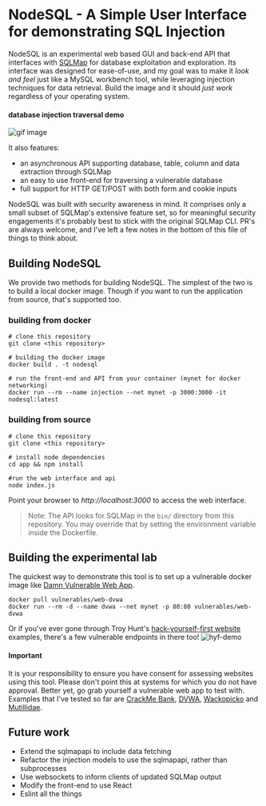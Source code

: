 # NodeSQL - A Simple User Interface for demonstrating SQL Injection
NodeSQL is an experimental web based GUI and back-end API that interfaces with [SQLMap](https://github.com/sqlmapproject/sqlmap) for database exploitation and exploration. Its interface was designed for ease-of-use, and my goal was to make it _look and feel_ just like a MySQL workbench tool, while leveraging injection techniques for data retrieval. Build the image and it should _just work_ regardless of your operating system.

#### database injection traversal demo
![gif image](./images/dvwa_gif.gif)

It also features:

- an asynchronous API supporting database, table, column and data extraction through SQLMap
- an easy to use front-end for traversing a vulnerable database
- full support for HTTP GET/POST with both form and cookie inputs

NodeSQL was built with security awareness in mind. It comprises only a small subset of SQLMap's extensive feature set, so for meaningful security engagements it's probably best to stick with the original SQLMap CLI. PR's are always welcome, and I've left a few notes in the bottom of this file of things to think about. 


## Building NodeSQL 
We provide two methods for building NodeSQL. The simplest of the two is to build a local docker image. Though if you want to run the application from source, that's supported too.

### building from docker

```
# clone this repository
git clone <this repository>

# building the docker image
docker build . -t nodesql

# run the front-end and API from your container (mynet for docker networking)
docker run --rm --name injection --net mynet -p 3000:3000 -it nodesql:latest
```

### building from source

```
# clone this repository
git clone <this repository>

# install node dependencies
cd app && npm install

#run the web interface and api
node index.js
```

Point your browser to _http://localhost:3000_ to access the web interface. 

> Note: The API looks for SQLMap in the `bin/` directory from this repository. You may override that by setting the environment variable inside the Dockerfile.

## Building the experimental lab
The quickest way to demonstrate this tool is to set up a vulnerable docker image like [Damn Vulnerable Web App](http://www.dvwa.co.uk).
```
docker pull vulnerables/web-dvwa
docker run --rm -d --name dvwa --net mynet -p 80:80 vulnerables/web-dvwa
```

Or if you've ever gone through Troy Hunt's [hack-yourself-first website](http://hack-yourself-first.com) examples, there's a few vulnerable endpoints in there too! 
![hyf-demo](./images/hyf_gif.gif)

#### Important
It is your responsibility to ensure you have consent for assessing websites using this tool. Please don't point this at systems for which you do not have approval. Better yet, go grab yourself a vulnerable web app to test with. Examples that I've tested so far are [CrackMe Bank](http://crackme.trustwave.com/), [DVWA](http://www.dvwa.co.uk), [Wackopicko](https://github.com/adamdoupe/WackoPicko) and [Mutillidae](https://github.com/webpwnized/mutillidae).

## Future work
- Extend the sqlmapapi to include data fetching
- Refactor the injection models to use the sqlmapapi, rather than subprocesses
- Use websockets to inform clients of updated SQLMap output 
- Modify the front-end to use React
- Eslint all the things

